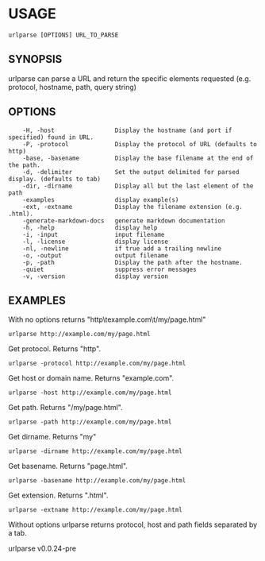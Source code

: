
# USAGE

	urlparse [OPTIONS] URL_TO_PARSE

## SYNOPSIS


urlparse can parse a URL and return the specific elements
requested (e.g. protocol, hostname, path, query string)


## OPTIONS

```
    -H, -host                 Display the hostname (and port if specified) found in URL.
    -P, -protocol             Display the protocol of URL (defaults to http)
    -base, -basename          Display the base filename at the end of the path.
    -d, -delimiter            Set the output delimited for parsed display. (defaults to tab)
    -dir, -dirname            Display all but the last element of the path
    -examples                 display example(s)
    -ext, -extname            Display the filename extension (e.g. .html).
    -generate-markdown-docs   generate markdown documentation
    -h, -help                 display help
    -i, -input                input filename
    -l, -license              display license
    -nl, -newline             if true add a trailing newline
    -o, -output               output filename
    -p, -path                 Display the path after the hostname.
    -quiet                    suppress error messages
    -v, -version              display version
```


## EXAMPLES


With no options returns "http\texample.com\t/my/page.html"

    urlparse http://example.com/my/page.html

Get protocol. Returns "http".

    urlparse -protocol http://example.com/my/page.html

Get host or domain name.  Returns "example.com".

    urlparse -host http://example.com/my/page.html

Get path. Returns "/my/page.html".

    urlparse -path http://example.com/my/page.html

Get dirname. Returns "my"

    urlparse -dirname http://example.com/my/page.html

Get basename. Returns "page.html".

    urlparse -basename http://example.com/my/page.html

Get extension. Returns ".html".

    urlparse -extname http://example.com/my/page.html

Without options urlparse returns protocol, host and path
fields separated by a tab.


urlparse v0.0.24-pre
